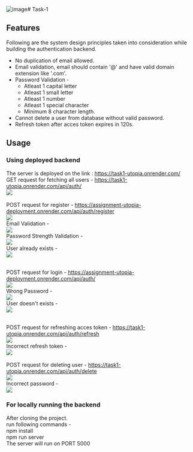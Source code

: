 ![image](https://github.com/pushkarr999/Task1/assets/70885533/9097712a-f252-42ae-84ba-25efabbfccab)# Task-1
## Features
  Following are the system design principles taken into consideration while building the authentication backend.
  - No duplication of email allowed.
  - Email validation, email should contain '@' and have valid domain extension like '.com'.
  - Password Validation -
    * Atleast 1 capital letter
    * Atleast 1 small letter
    * Atleast 1 number
    * Atleast 1 special character
    * Minimum 8 character length.
  - Cannot delete a user from database without valid password.
  - Refresh token after acces token expires in 120s.

## Usage
### Using deployed backend
The server is deployed on the link : https://task1-utopia.onrender.com/ <br>
    GET request for fetching all users - https://task1-utopia.onrender.com/api/auth/ <br>
<img src="https://github.com/pushkarr999/Task1/blob/main/output-screenshots/get.PNG"> <br><br>
POST request for register - https://assignment-utopia-deployment.onrender.com/api/auth/register <br>
<img src="https://github.com/pushkarr999/Task1/blob/main/output-screenshots/register.PNG"> <br>
Email Validation - <br>
<img src="https://github.com/pushkarr999/Task1/blob/main/output-screenshots/invalidEmail.PNG"> <br>
Password Strength Validation - <br>
<img src="https://github.com/pushkarr999/Task1/blob/main/output-screenshots/pwdValidation.PNG"> <br>
User already exists - <br>
<img src="https://github.com/pushkarr999/Task1/blob/main/output-screenshots/userExists.PNG"> <br><br>
    
POST request for login - https://assignment-utopia-deployment.onrender.com/api/auth/ <br>
<img src="https://github.com/pushkarr999/Task1/blob/main/output-screenshots/login.PNG"> <br>
Wrong Password - <br>
<img src="https://github.com/pushkarr999/Task1/blob/main/output-screenshots/wrongPassword.PNG"> <br>
User doesn't exists - <br>
<img src="https://github.com/pushkarr999/Task1/blob/main/output-screenshots/userNotFound.PNG"> <br><br>
      
POST request for refreshing acces token - https://task1-utopia.onrender.com/api/auth/refresh <br>
<img src="https://github.com/pushkarr999/Task1/blob/main/output-screenshots/Refresh.PNG"> <br>
Incorrect refresh token - <br>
<img src="https://github.com/pushkarr999/Task1/blob/main/output-screenshots/incorrectRefresh.PNG"> <br><br>
POST request for deleting user - https://task1-utopia.onrender.com/api/auth/delete <br>
<img src="https://github.com/pushkarr999/Task1/blob/main/output-screenshots/deleted.PNG"> <br>
Incorrect password - <br>
<img src="https://github.com/pushkarr999/Task1/blob/main/output-screenshots/deleteWrong.PNG"> <br>

### For locally running the backend
  After cloning the project. <br>
  run following commands - <br>
  npm install <br>
  npm run server <br>
  The server will run on PORT 5000
